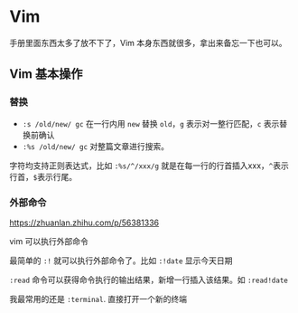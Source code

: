 # Vim

手册里面东西太多了放不下了，Vim 本身东西就很多，拿出来备忘一下也可以。

## Vim 基本操作

### 替换
- `:s /old/new/ gc` 在一行内用 `new` 替换 `old`，`g` 表示对一整行匹配，`c` 表示替换前确认
- `:%s /old/new/ gc` 对整篇文章进行搜索。

字符均支持正则表达式，比如 `:%s/^/xxx/g` 就是在每一行的行首插入xxx，`^`表示行首，`$`表示行尾。

### 外部命令

<https://zhuanlan.zhihu.com/p/56381336>

vim 可以执行外部命令

最简单的 `:!` 就可以执行外部命令了。比如 `:!date` 显示今天日期

`:read` 命令可以获得命令执行的输出结果，新增一行插入该结果。如 `:read!date`

我最常用的还是 `:terminal`. 直接打开一个新的终端